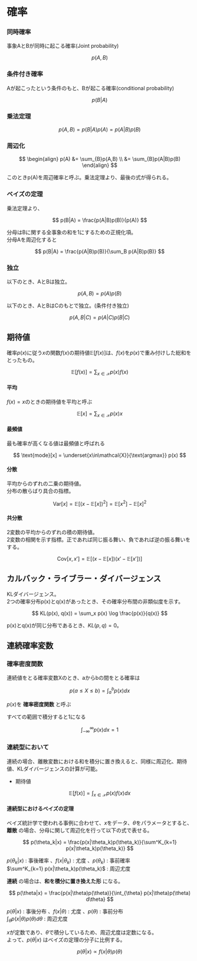 # 確率

### 同時確率
事象AとBが同時に起こる確率(Joint probability)

$$
p(A,B)
$$

### 条件付き確率
Aが起こったという条件のもと、Bが起こる確率(conditional probability)

$$
p(B|A)
$$

### 乗法定理

$$
p(A,B) = p(B|A)p(A) = p(A|B)p(B)
$$

### 周辺化

$$
\begin{align}
p(A) 
&= \sum_{B}p(A,B) \\
&= \sum_{B}p(A|B)p(B)
\end{align}
$$

このときp(A)を周辺確率と呼ぶ。乗法定理より、最後の式が得られる。

### ベイズの定理
乗法定理より、

$$
p(B|A) = \frac{p(A|B)p(B)}{p(A)}
$$

分母はBに関する全事象の和を1にするための正規化項。  
分母Aを周辺化すると

$$
p(B|A) = \frac{p(A|B)p(B)}{\sum_B p(A|B)p(B)}
$$



### 独立

以下のとき、AとBは独立。

$$
p(A,B) = p(A)p(B)
$$

以下のとき、AとBはCのもとで独立。(条件付き独立)

$$
p(A,B|C) = p(A|C)p(B|C)
$$

## 期待値
確率$p(x)$に従う$x$の関数$f(x)$の期待値$\mathbb{E}[f(x)]$は、$f(x)$を$p(x)$で重み付けした総和をとったもの。

$$
\mathbb{E}[f(x)] = \sum_{x\in\mathcal{X}} p(x)f(x)
$$

#### 平均
$f(x)=x$のときの期待値を平均と呼ぶ

$$
\mathbb{E}[x] = \sum_{x\in\mathcal{X}} p(x)x
$$

#### 最頻値
最も確率が高くなる値は最頻値と呼ばれる

$$
\text{mode}[x] = \underset{x\in\mathcal{X}}{\text{argmax}} p(x)
$$

#### 分散
平均からのずれの二乗の期待値。  
分布の散らばり具合の指標。

$$
\text{Var}[x] = \mathbb{E}[(x-\mathbb{E}[x])^2] = \mathbb{E}[x^2] - \mathbb{E}[x]^2
$$

#### 共分散
2変数の平均からのずれの積の期待値。  
2変数の相関を示す指標。正であれば同じ振る舞い、負であれば逆の振る舞いをする。

$$
\text{Cov}[x, x'] = \mathbb{E}[(x-\mathbb{E}[x]) (x' - \mathbb{E}[x'])  ]
$$



## カルバック・ライブラー・ダイバージェンス

KLダイバージェンス。  
2つの確率分布p(x)とq(x)があったとき、その確率分布間の非類似度を示す。

$$
KL(p(x), q(x)) = \sum_x p(x) \log \frac{p(x)}{q(x)}
$$

p(x)とq(x)が同じ分布であるとき、$KL(p,q)=0$。  




## 連続確率変数

### 確率密度関数

連続値をとる確率変数Xのとき、aからbの間をとる確率は

$$
p(a \leq X \leq b) = \int^b_a p(x) dx
$$

$p(x)$を **確率密度関数** と呼ぶ

すべての範囲で積分すると1になる

$$
\int^{\infty}_{-\infty} p(x) dx = 1
$$

### 連続型において
連続の場合、離散変数における和を積分に置き換えると、同様に周辺化、期待値、KLダイバージェンスの計算が可能。

- 期待値

$$
\mathbb{E}[f(x)] = \int_{x\in\mathcal{X}} p(x) f(x) dx
$$


#### 連続型におけるベイズの定理

ベイズ統計学で使われる事例に合わせて、$x$をデータ、$\theta$をパラメータとすると、**離散** の場合、分母に関して周辺化を行って以下の式で表せる。

$$
p(\theta_k|x) = \frac{p(x|\theta_k)p(\theta_k)}{\sum^K_{k=1} p(x|\theta_k)p(\theta_k)}
$$

$p(\theta_k|x)$ : 事後確率  、$f(x|\theta_k)$ : 尤度   、$p(\theta_k)$   : 事前確率  
$\sum^K_{k=1} p(x|\theta_k)p(\theta_k)$ : 周辺尤度 

**連続** の場合は、**和を積分に置き換えた形** になる。

$$
p(\theta|x) = \frac{p(x|\theta)p(\theta)}{\int_{\theta} p(x|\theta)p(\theta) d\theta}
$$

$p(\theta|x)$ : 事後分布  、$f(x|\theta)$ : 尤度   、$p(\theta)$   : 事前分布  
$\int_{\theta} p(x|\theta)p(\theta) d\theta$ : 周辺尤度 

$x$が定数であり、$\theta$で積分しているため、周辺尤度は定数になる。  
よって、$p(\theta|x)$ はベイズの定理の分子に比例する。

$$
p(\theta|x) \propto f(x|\theta)p(\theta)
$$
